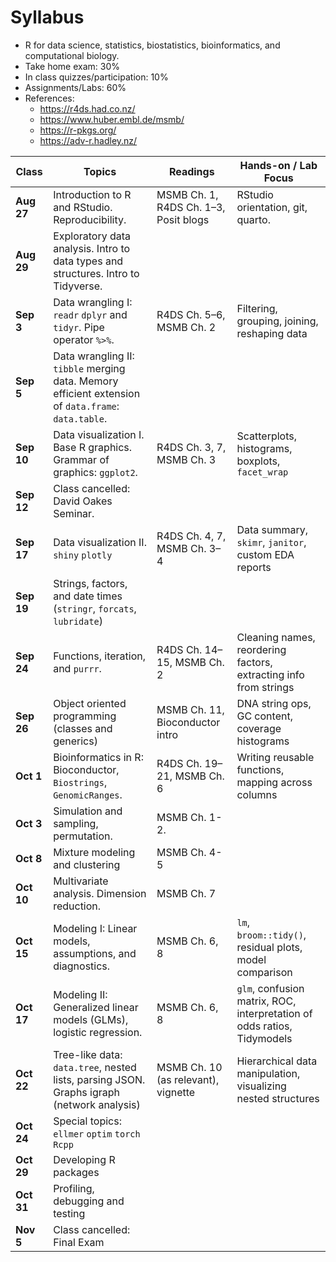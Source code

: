 # Syllabus

- R for data science, statistics, biostatistics, bioinformatics, and computational biology.
- Take home exam: 30%
- In class quizzes/participation: 10%
- Assignments/Labs: 60%
- References:
    - https://r4ds.had.co.nz/
    - https://www.huber.embl.de/msmb/
    - https://r-pkgs.org/
    - https://adv-r.hadley.nz/

| Class | **Topics** | **Readings** | **Hands-on / Lab Focus** |
| --- | --- | --- | --- |
| **Aug 27** | Introduction to R and RStudio. Reproducibility.  | MSMB Ch. 1, R4DS Ch. 1–3, Posit blogs | RStudio orientation, git, quarto. |
| **Aug 29** | Exploratory data analysis. Intro to data types and structures. Intro to Tidyverse.  |  |  |
| **Sep 3** | Data wrangling I: `readr` `dplyr` and `tidyr`. Pipe operator `%>%`. | R4DS Ch. 5–6, MSMB Ch. 2 | Filtering, grouping, joining, reshaping data |
| **Sep 5** | Data wrangling II: `tibble` merging data. Memory efficient extension of `data.frame`: `data.table`. |  |  |
| **Sep 10** | Data visualization I. Base R graphics. Grammar of graphics: `ggplot2`. | R4DS Ch. 3, 7, MSMB Ch. 3 | Scatterplots, histograms, boxplots, `facet_wrap` |
| **Sep 12** | Class cancelled: David Oakes Seminar. |  |  |
| **Sep 17** | Data visualization II. `shiny` `plotly`  | R4DS Ch. 4, 7, MSMB Ch. 3–4 | Data summary, `skimr`, `janitor`, custom EDA reports |
| **Sep 19** | Strings, factors, and date times (`stringr`, `forcats`, `lubridate`)  |  |  |
| **Sep 24** | Functions, iteration, and `purrr`. | R4DS Ch. 14–15, MSMB Ch. 2 | Cleaning names, reordering factors, extracting info from strings |
| **Sep 26** | Object oriented programming (classes and generics) | MSMB Ch. 11, Bioconductor intro | DNA string ops, GC content, coverage histograms |
| **Oct 1** | Bioinformatics in R: Bioconductor,  `Biostrings`, `GenomicRanges`. | R4DS Ch. 19–21, MSMB Ch. 6 | Writing reusable functions, mapping across columns |
| **Oct 3** | Simulation and sampling, permutation. | MSMB Ch. 1-2. |  |
| **Oct 8** | Mixture modeling and clustering | MSMB Ch. 4-5 |  |
| **Oct 10** | Multivariate analysis. Dimension reduction. | MSMB Ch. 7 |  |
| **Oct 15** | Modeling I: Linear models, assumptions, and diagnostics. | MSMB Ch. 6, 8 | `lm`, `broom::tidy()`, residual plots, model comparison |
| **Oct 17** | Modeling II: Generalized linear models (GLMs), logistic regression. | MSMB Ch. 6, 8 | `glm`, confusion matrix, ROC, interpretation of odds ratios, Tidymodels |
| **Oct 22** | Tree-like data: `data.tree`, nested lists, parsing JSON. Graphs igraph (network analysis) | MSMB Ch. 10 (as relevant), vignette | Hierarchical data manipulation, visualizing nested structures |
| **Oct 24** | Special topics: `ellmer`  `optim` `torch` `Rcpp` |  |  |
| **Oct 29** | Developing R packages |  |  |
| **Oct 31** | Profiling, debugging and testing |  |  |
| **Nov 5** | Class cancelled: Final Exam |  |  |